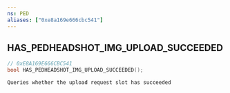 ```yaml
---
ns: PED
aliases: ["0xe8a169e666cbc541"]
---
```

## HAS_PEDHEADSHOT_IMG_UPLOAD_SUCCEEDED

```c
// 0xE8A169E666CBC541
bool HAS_PEDHEADSHOT_IMG_UPLOAD_SUCCEEDED();
```

```
Queries whether the upload request slot has succeeded
```
